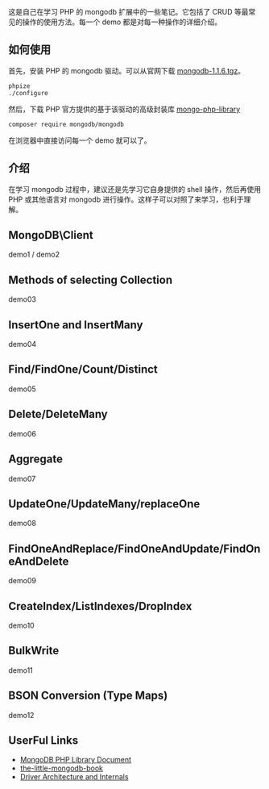 
这是自己在学习 PHP 的 mongodb 扩展中的一些笔记。它包括了 CRUD 等最常见的操作的使用方法。每一个 demo 都是对每一种操作的详细介绍。

## 如何使用

首先，安装 PHP 的 mongodb 驱动。可以从官网下载 [mongodb-1.1.6.tgz](http://pecl.php.net/package/mongodb)。

    phpize
    ./configure

然后，下载 PHP 官方提供的基于该驱动的高级封装库 [mongo-php-library](https://github.com/mongodb/mongo-php-library)

    composer require mongodb/mongodb

在浏览器中直接访问每一个 demo 就可以了。

## 介绍

在学习 mongodb 过程中，建议还是先学习它自身提供的 shell 操作，然后再使用 PHP 或其他语言对 mongodb 进行操作。这样子可以对照了来学习，也利于理解。

## MongoDB\Client

demo1 / demo2

## Methods of selecting Collection

demo03

## InsertOne and InsertMany

demo04

## Find/FindOne/Count/Distinct

demo05

## Delete/DeleteMany

demo06

## Aggregate

demo07

## UpdateOne/UpdateMany/replaceOne

demo08

## FindOneAndReplace/FindOneAndUpdate/FindOneAndDelete

demo09

## CreateIndex/ListIndexes/DropIndex

demo10

## BulkWrite

demo11

## BSON Conversion (Type Maps)

demo12

## UserFul Links

- [MongoDB PHP Library Document](http://mongodb.github.io/mongo-php-library/)
- [the-little-mongodb-book](https://github.com/ilivebox/the-little-mongodb-book)
- [Driver Architecture and Internals](http://au1.php.net/manual/zh/mongodb.overview.php)